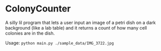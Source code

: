 # ColonyCounter
A silly lil program that lets a user input an image of a petri dish on a dark background (like a lab table) and it returns a count of how many cell colonies are in the dish.

Usage:
```python main.py ./sample_data/IMG_3722.jpg```
